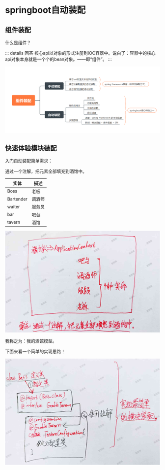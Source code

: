 # springboot自动装配



## 组件装配

什么是组件？

::: details 回答
核心api以对象的形式注册到IOC容器中。说白了：容器中的核心api对象本身就是一个个的bean对象。——即“组件”。
:::

![image-20250105163210454](20250105_demo01.assets/image-20250105163210454.png)



## 快速体验模块装配



入门自动装配简单需求：

通过一个注解，把元素全部填充到酒馆中。

| 实体      | 描述   |
| --------- | ------ |
| Boss      | 老板   |
| Bartender | 调酒师 |
| waiter    | 服务员 |
| bar       | 吧台   |
| tavern    | 酒馆   |

![image-20250105172203097](20250105_demo01.assets/image-20250105172203097.jpg)

我称之为：我的酒馆模型。

下面来看一个简单的实现思路！

![image-20250105172556181](20250105_demo01.assets/image-20250105172556181.jpg)






























